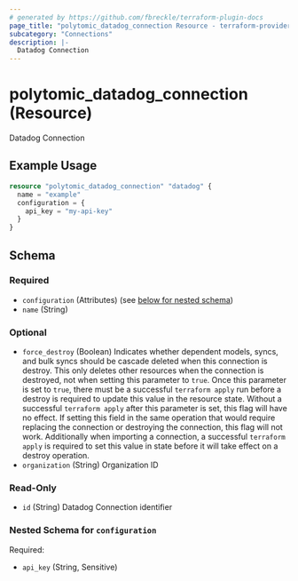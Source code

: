 ```yaml
---
# generated by https://github.com/fbreckle/terraform-plugin-docs
page_title: "polytomic_datadog_connection Resource - terraform-provider-polytomic"
subcategory: "Connections"
description: |-
  Datadog Connection
---
```


# polytomic_datadog_connection (Resource)

Datadog Connection

## Example Usage

```terraform
resource "polytomic_datadog_connection" "datadog" {
  name = "example"
  configuration = {
    api_key = "my-api-key"
  }
}
```

<!-- schema generated by tfplugindocs -->
## Schema

### Required

- `configuration` (Attributes) (see [below for nested schema](#nestedatt--configuration))
- `name` (String)

### Optional

- `force_destroy` (Boolean) Indicates whether dependent models, syncs, and bulk syncs should be cascade deleted when this connection is destroy. This only deletes other resources when the connection is destroyed, not when setting this parameter to `true`. Once this parameter is set to `true`, there must be a successful `terraform apply` run before a destroy is required to update this value in the resource state. Without a successful `terraform apply` after this parameter is set, this flag will have no effect. If setting this field in the same operation that would require replacing the connection or destroying the connection, this flag will not work. Additionally when importing a connection, a successful `terraform apply` is required to set this value in state before it will take effect on a destroy operation.
- `organization` (String) Organization ID

### Read-Only

- `id` (String) Datadog Connection identifier

<a id="nestedatt--configuration"></a>
### Nested Schema for `configuration`

Required:

- `api_key` (String, Sensitive)


